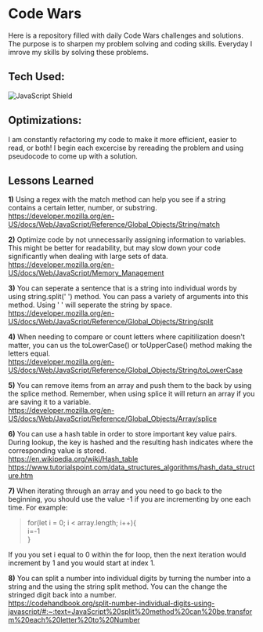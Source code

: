 # Code Wars
Here is a repository filled with daily Code Wars challenges and solutions. The purpose is to sharpen my problem solving and coding skills. Everyday I imrove my skills by solving these problems.

## Tech Used:
<img alt="JavaScript Shield" src="https://img.shields.io/badge/JavaScript-F7DF1E?style=for-the-badge&logo=javascript&logoColor=black"/>

## Optimizations:
I am constantly refactoring my code to make it more efficient, easier to read, or both! I begin each excercise by rereading the problem and using pseudocode to come up with a solution.

## Lessons Learned
**1)** Using a regex with the match method can help you see if a string contains a certain letter, number, or substring.
https://developer.mozilla.org/en-US/docs/Web/JavaScript/Reference/Global_Objects/String/match

**2)** Optimize code by not unnecessarily assigning information to variables. This might be better for readability, but may slow down your code significantly when dealing with large sets of data.
<br/>https://developer.mozilla.org/en-US/docs/Web/JavaScript/Memory_Management

**3)** You can seperate a sentence that is a string into individual words by using string.split(' ') method. You can pass a variety of arguments into this method. Using ' ' will seperate the string by space.
https://developer.mozilla.org/en-US/docs/Web/JavaScript/Reference/Global_Objects/String/split

**4)** When needing to compare or count letters where capitilization doesn't matter, you can us the toLowerCase() or toUpperCase() method making the letters equal.<br/>https://developer.mozilla.org/en-US/docs/Web/JavaScript/Reference/Global_Objects/String/toLowerCase

**5)** You can remove items from an array and push them to the back by using the splice method. Remember, when using splice it will return an array if you are saving it to a variable.<br/>https://developer.mozilla.org/en-US/docs/Web/JavaScript/Reference/Global_Objects/Array/splice

**6)** You can use a hash table in order to store important key value pairs. During lookup, the key is hashed and the resulting hash indicates where the corresponding value is stored.<br/>https://en.wikipedia.org/wiki/Hash_table <br/>https://www.tutorialspoint.com/data_structures_algorithms/hash_data_structure.htm

**7)** When iterating through an array and you need to go back to the beginning, you should use the value -1 if you are incrementing by one each time. For example:
>for(let i = 0; i < array.length; i++){<br/>
    i=-1<br/>
}

If you you set i equal to 0 within the for loop, then the next iteration would increment by 1 and you would start at index 1.

**8)** You can split a number into individual digits by turning the number into a string and the using the string split method. You can the change the stringed digit back into a number.<br/>https://codehandbook.org/split-number-individual-digits-using-javascript/#:~:text=JavaScript%20split%20method%20can%20be,transform%20each%20letter%20to%20Number
